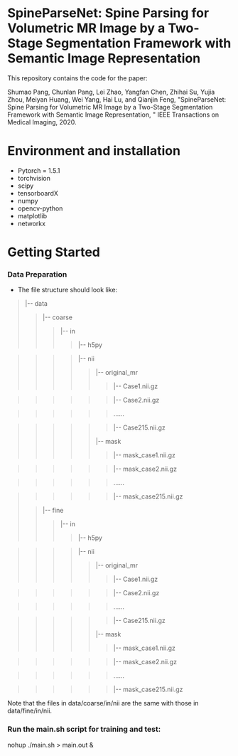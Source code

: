 # SpineParseNet: Spine Parsing for Volumetric MR Image by a 	Two-Stage Segmentation Framework with Semantic Image Representation

This repository contains the code for the paper:

Shumao Pang, Chunlan Pang, Lei Zhao, Yangfan Chen, Zhihai Su, Yujia Zhou, Meiyan Huang, Wei Yang, Hai Lu, and Qianjin Feng, "SpineParseNet: Spine Parsing for Volumetric MR Image by a Two-Stage Segmentation Framework with Semantic Image Representation, " IEEE Transactions on Medical Imaging, 2020.

# Environment and installation
+ Pytorch = 1.5.1
+ torchvision
+ scipy
+ tensorboardX
+ numpy
+ opencv-python
+ matplotlib
+ networkx

# Getting Started
### Data Preparation
+ The file structure should look like:
>|-- data
>>|-- coarse
>>>|-- in
>>>>|-- h5py

>>>>|-- nii
>>>>>|-- original_mr
>>>>>>|-- Case1.nii.gz

>>>>>>|-- Case2.nii.gz

>>>>>>......

>>>>>>|-- Case215.nii.gz
>>>>>
>>>>>|-- mask
>>>>>>|-- mask_case1.nii.gz

>>>>>>|-- mask_case2.nii.gz

>>>>>>......

>>>>>>|-- mask_case215.nii.gz
>
>>|-- fine
>>>|-- in
>>>>|-- h5py

>>>>|-- nii
>>>>>|-- original_mr
>>>>>>|-- Case1.nii.gz

>>>>>>|-- Case2.nii.gz

>>>>>>......

>>>>>>|-- Case215.nii.gz
>>>>>
>>>>>|-- mask
>>>>>>|-- mask_case1.nii.gz

>>>>>>|-- mask_case2.nii.gz

>>>>>>......

>>>>>>|-- mask_case215.nii.gz

Note that the files in data/coarse/in/nii are the same with those in data/fine/in/nii.

### Run the main.sh script for training and test:
nohup ./main.sh > main.out &

